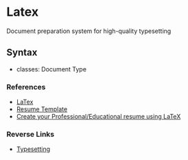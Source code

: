 # Latex
Document preparation system for high-quality typesetting

## Syntax
- classes: Document Type


### References
- [LaTex](https://www.latex-project.org/about/)
- [Resume Template](https://www.overleaf.com/latex/templates/resumecls-example/xncvhkjgyjvf)
- [Create your Professional/Educational resume using LaTeX](https://towardsdatascience.com/create-your-professional-educational-resume-using-latex-7bc371f201e3)

### Reverse Links
- [Typesetting](./Typesetting.md)